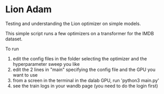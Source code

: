 # Lion Adam

Testing and understanding the Lion optimizer on simple models.

This simple script runs a few optimizers on a transformer for the IMDB dataset. 

To run 

1) edit the config files in the folder selecting the optimizer and the hyperparameter sweep you like
2) edit the 2 lines in "main" specifying the config file and the GPU you want to use
3) from a screen in the terminal in the dalab GPU, run  'python3 main.py'
4) see the train logs in your wandb page (you need to do the login first)

